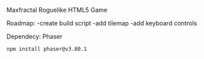 Maxfractal Roguelike HTML5 Game


Roadmap:
    -create build script
    -add tilemap
    -add keyboard controls



Dependecy:
    Phaser 

    npm install phaser@v3.80.1